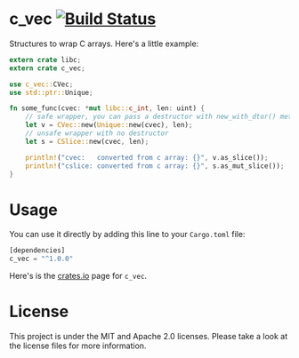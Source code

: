 c_vec [![Build Status](https://api.travis-ci.org/GuillaumeGomez/c_vec-rs.png?branch=master)](https://travis-ci.org/GuillaumeGomez/c_vec-rs)
=====

Structures to wrap C arrays. Here's a little example:

```Rust
extern crate libc;
extern crate c_vec;

use c_vec::CVec;
use std::ptr::Unique;

fn some_func(cvec: *mut libc::c_int, len: uint) {
    // safe wrapper, you can pass a destructor with new_with_dtor() method
    let v = CVec::new(Unique::new(cvec), len);
    // unsafe wrapper with no destructor
    let s = CSlice::new(cvec, len);

    println!("cvec:   converted from c array: {}", v.as_slice());
    println!("cslice: converted from c array: {}", s.as_mut_slice());
}
```

Usage
=====

You can use it directly by adding this line to your `Cargo.toml` file:

```Rust
[dependencies]
c_vec = "^1.0.0"
```

Here's is the [crates.io](https://crates.io/crates/c_vec) page for `c_vec`.

License
=======

This project is under the MIT and Apache 2.0 licenses. Please take a look at the license files for more information.
